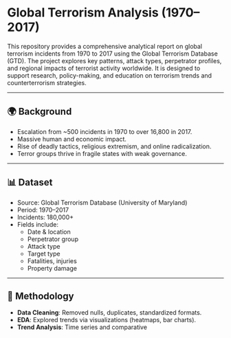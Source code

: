 # Global Terrorism Analysis (1970–2017)

This repository provides a comprehensive analytical report on global terrorism incidents from 1970 to 2017 using the Global Terrorism Database (GTD). The project explores key patterns, attack types, perpetrator profiles, and regional impacts of terrorist activity worldwide. It is designed to support research, policy-making, and education on terrorism trends and counterterrorism strategies.

---

## 🌍 Background

- Escalation from ~500 incidents in 1970 to over 16,800 in 2017.
- Massive human and economic impact.
- Rise of deadly tactics, religious extremism, and online radicalization.
- Terror groups thrive in fragile states with weak governance.

---

## 📊 Dataset

- Source: Global Terrorism Database (University of Maryland)
- Period: 1970–2017
- Incidents: 180,000+
- Fields include:
  - Date & location
  - Perpetrator group
  - Attack type
  - Target type
  - Fatalities, injuries
  - Property damage

---

## 🧪 Methodology

- **Data Cleaning**: Removed nulls, duplicates, standardized formats.
- **EDA**: Explored trends via visualizations (heatmaps, bar charts).
- **Trend Analysis**: Time series and comparative
